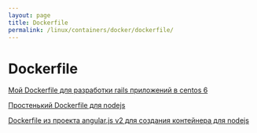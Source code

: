 ```yaml
---
layout: page
title: Dockerfile
permalink: /linux/containers/docker/dockerfile/
---
```


# Dockerfile


[Мой Dockerfile для разработки rails приложений в centos 6](/linux/containers/docker/dockerfile/my-dockerfile-for-ruby-on-rails/)  

[Простенький Dockerfile для nodejs ](/linux/containers/docker/dockerfile/nodejs/nodejs-simple/)  

[Dockerfile из проекта angular.js v2 для создания контейнера для nodejs ](/linux/containers/docker/dockerfile/nodejs/)  
